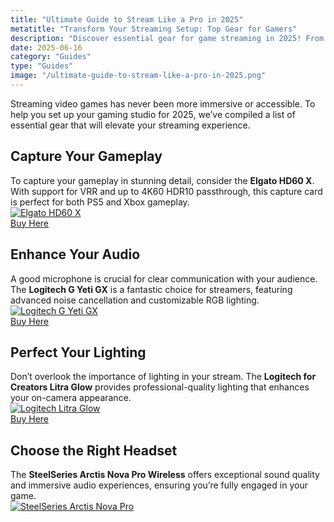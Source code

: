 ```yaml
---
title: "Ultimate Guide to Stream Like a Pro in 2025"
metatitle: "Transform Your Streaming Setup: Top Gear for Gamers"
description: "Discover essential gear for game streaming in 2025! From capture cards to microphones, set up your perfect gaming studio today."
date: 2025-06-16
category: "Guides"
type: "Guides"
image: "/ultimate-guide-to-stream-like-a-pro-in-2025.png"
---
```


Streaming video games has never been more immersive or accessible. To help you set up your gaming studio for 2025, we’ve compiled a list of essential gear that will elevate your streaming experience.

## Capture Your Gameplay

To capture your gameplay in stunning detail, consider the **Elgato HD60 X**. With support for VRR and up to 4K60 HDR10 passthrough, this capture card is perfect for both PS5 and Xbox gameplay.  
[![Elgato HD60 X](https://www.gamestreamingsetup.com/elgato-hd60-x.jpg)](https://amzn.to/4dZtxVc)  
<a href="https://amzn.to/4dZtxVc" class="btn btn-primary">Buy Here</a>

## Enhance Your Audio

A good microphone is crucial for clear communication with your audience. The **Logitech G Yeti GX** is a fantastic choice for streamers, featuring advanced noise cancellation and customizable RGB lighting.  
[![Logitech G Yeti GX](https://www.gamestreamingsetup.com/logitech-g-yeti-gx.jpg)](https://amzn.to/446et4B)  
<a href="https://amzn.to/446et4B" class="btn btn-primary">Buy Here</a>

## Perfect Your Lighting

Don’t overlook the importance of lighting in your stream. The **Logitech for Creators Litra Glow** provides professional-quality lighting that enhances your on-camera appearance.  
[![Logitech Litra Glow](https://www.gamestreamingsetup.com/logitech-litra-glow.jpg)](https://amzn.to/4l3fnVr)  
<a href="https://amzn.to/4l3fnVr" class="btn btn-primary">Buy Here</a>

## Choose the Right Headset

The **SteelSeries Arctis Nova Pro Wireless** offers exceptional sound quality and immersive audio experiences, ensuring you’re fully engaged in your game.  
[![SteelSeries Arctis Nova Pro](https://www.gamestreami)]()
